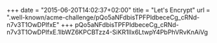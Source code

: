 +++
date = "2015-06-20T14:02:37+02:00"
title = "Let's Encrypt"
url = ".well-known/acme-challenge/pQo5aNFdbisTPFPldbeceCg_cRNd-n7v3T1OwDPlfxE"
+++
pQo5aNFdbisTPFPldbeceCg_cRNd-n7v3T1OwDPlfxE.1lbWZ6KPCBTzz4-SiKR1Ilx6LtwpY4PbPhVRvKnAiVg
